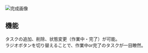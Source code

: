 ![完成画像](https://user-images.githubusercontent.com/48088242/88749842-220c9580-d18f-11ea-8fae-a6b1129c976a.JPG)  
## 機能
タスクの追加、削除、状態変更（作業中・完了）が可能。  
ラジオボタンを切り替えることで、作業中or完了のタスクが一目瞭然。
